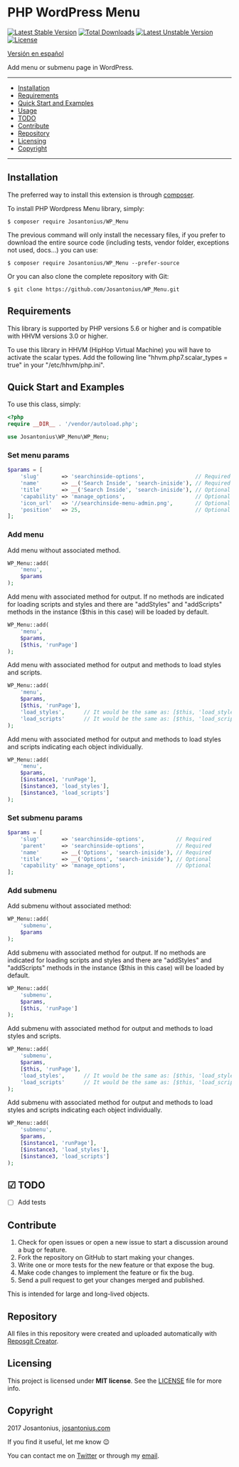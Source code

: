# PHP WordPress Menu

[![Latest Stable Version](https://poser.pugx.org/josantonius/wp_menu/v/stable)](https://packagist.org/packages/josantonius/wp_menu) [![Total Downloads](https://poser.pugx.org/josantonius/wp_menu/downloads)](https://packagist.org/packages/josantonius/wp_menu) [![Latest Unstable Version](https://poser.pugx.org/josantonius/wp_menu/v/unstable)](https://packagist.org/packages/josantonius/wp_menu) [![License](https://poser.pugx.org/josantonius/wp_menu/license)](https://packagist.org/packages/josantonius/wp_menu)

[Versión en español](README-ES.md)

Add menu or submenu page in WordPress.

---

- [Installation](#installation)
- [Requirements](#requirements)
- [Quick Start and Examples](#quick-start-and-examples)
- [Usage](#usage)
- [TODO](#-todo)
- [Contribute](#contribute)
- [Repository](#repository)
- [Licensing](#licensing)
- [Copyright](#copyright)

---

## Installation

The preferred way to install this extension is through [composer](http://getcomposer.org/download/).

To install PHP Wordpress Menu library, simply:

    $ composer require Josantonius/WP_Menu

The previous command will only install the necessary files, if you prefer to download the entire source code (including tests, vendor folder, exceptions not used, docs...) you can use:

    $ composer require Josantonius/WP_Menu --prefer-source

Or you can also clone the complete repository with Git:

    $ git clone https://github.com/Josantonius/WP_Menu.git
    
## Requirements

This library is supported by PHP versions 5.6 or higher and is compatible with HHVM versions 3.0 or higher.

To use this library in HHVM (HipHop Virtual Machine) you will have to activate the scalar types. Add the following line "hhvm.php7.scalar_types = true" in your "/etc/hhvm/php.ini".

## Quick Start and Examples

To use this class, simply:

```php
<?php
require __DIR__ . '/vendor/autoload.php';

use Josantonius\WP_Menu\WP_Menu;
```

### Set menu params

```php
$params = [
	'slug'       => 'searchinside-options',                // Required
	'name'       => __('Search Inside', 'search-iniside'), // Required
	'title'      => __('Search Inside', 'search-iniside'), // Optional
	'capability' => 'manage_options',                      // Optional
	'icon_url'   => '//searchinside-menu-admin.png',       // Optional
	'position'   => 25,                                    // Optional
];
```

### Add menu

Add menu without associated method.
```php
WP_Menu::add(
	'menu', 
	$params
);
```

Add menu with associated method for output. If no methods are indicated for loading scripts and styles and there are "addStyles" and "addScripts" methods in the instance ($this in this case) will be loaded by default.
```php
WP_Menu::add(
	'menu', 
	$params,
	[$this, 'runPage']
);
```

Add menu with associated method for output and methods to load styles and scripts.
```php
WP_Menu::add(
	'menu',
	$params,
	[$this, 'runPage'], 
	'load_styles',		// It would be the same as: [$this, 'load_styles']
	'load_scripts'		// It would be the same as: [$this, 'load_scripts']
);
```

Add menu with associated method for output and methods to load styles and scripts indicating each object individually.
```php
WP_Menu::add(
	'menu', 
	$params,
	[$instance1, 'runPage'], 
	[$instance3, 'load_styles'],
	[$instance3, 'load_scripts']
);
```

### Set submenu params

```php
$params = [
	'slug'       => 'searchinside-options',          // Required
	'parent'     => 'searchinside-options',          // Required
	'name'       => __('Options', 'search-iniside'), // Required
	'title'      => __('Options', 'search-iniside'), // Optional
	'capability' => 'manage_options',                // Optional
];
```

### Add submenu

Add submenu without associated method:
```php
WP_Menu::add(
	'submenu', 
	$params
);
```

Add submenu with associated method for output. If no methods are indicated for loading scripts and styles and there are "addStyles" and "addScripts" methods in the instance ($this in this case) will be loaded by default.
```php
WP_Menu::add(
	'submenu',
	$params, 
	[$this, 'runPage']
);
```

Add submenu with associated method for output and methods to load styles and scripts.
```php
WP_Menu::add(
	'submenu', 
	$params, 
	[$this, 'runPage'], 
	'load_styles',		// It would be the same as: [$this, 'load_styles']
	'load_scripts'		// It would be the same as: [$this, 'load_scripts']
);
```

Add submenu with associated method for output and methods to load styles and scripts indicating each object individually.
```php
WP_Menu::add(
	'submenu', 
	$params, 
	[$instance1, 'runPage'], 
	[$instance3, 'load_styles'],
	[$instance3, 'load_scripts']
);
```

## ☑ TODO

- [ ] Add tests

## Contribute
1. Check for open issues or open a new issue to start a discussion around a bug or feature.
1. Fork the repository on GitHub to start making your changes.
1. Write one or more tests for the new feature or that expose the bug.
1. Make code changes to implement the feature or fix the bug.
1. Send a pull request to get your changes merged and published.

This is intended for large and long-lived objects.

## Repository

All files in this repository were created and uploaded automatically with [Reposgit Creator](https://github.com/Josantonius/BASH-Reposgit).

## Licensing

This project is licensed under **MIT license**. See the [LICENSE](LICENSE) file for more info.

## Copyright

2017 Josantonius, [josantonius.com](https://josantonius.com/)

If you find it useful, let me know :wink:

You can contact me on [Twitter](https://twitter.com/Josantonius) or through my [email](mailto:hello@josantonius.com).
